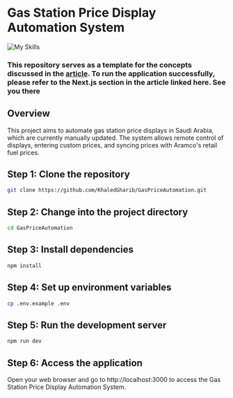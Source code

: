# Gas Station Price Display Automation System

![My Skills](https://skillicons.dev/icons?i=nextjs,tailwind,express,postgres,prisma,aws,arduino)

### This repository serves as a template for the concepts discussed in the [article](https://blog.kgharib.com/gas-station-price-display-automation-system). To run the application successfully, please refer to the Next.js section in the article linked here. See you there

## Overview
This project aims to automate gas station price displays in Saudi Arabia, which are currently manually updated. The system allows remote control of displays, entering custom prices, and syncing prices with Aramco's retail fuel prices.




## Step 1: Clone the repository

```bash
git clone https://github.com/KhaledGharib/GasPriceAutomation.git
```
## Step 2: Change into the project directory

```bash
cd GasPriceAutomation
```
## Step 3: Install dependencies

```bash
npm install
```

## Step 4: Set up environment variables
```bash
cp .env.example .env
```

## Step 5: Run the development server
```bash
npm run dev
```

## Step 6: Access the application

Open your web browser and go to http://localhost:3000 to access the Gas Station Price Display Automation System.
